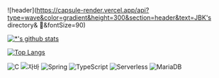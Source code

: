 ![header](https://capsule-render.vercel.app/api?type=wave&color=gradient&height=300&section=header&text=JBK's directory& 👋&fontSize=90)

[![*'s github stats](https://github-readme-stats.vercel.app/api?username=liberlo1305)](https://github.com/liberlo1305)

[![Top Langs](https://github-readme-stats.vercel.app/api/top-langs/?username=liberlo1305)](https://github.com/liberlo1305/github-readme-stats)

![C](https://img.shields.io/badge/-C-123456?style=flat-square&logo=C&logoColor=black)
![자바](https://img.shields.io/badge/-자바-007396?style=flat&logo=Java&logoColor=ffffff)
![Spring](https://img.shields.io/badge/-Spring-6DB33F?style=for-the-badge&logo=Spring&logoColor=white)
![TypeScript](https://img.shields.io/badge/-TypeScript-3178C6?style=flat-square&logo=TypeScript&logoColor=white)
![Serverless](https://img.shields.io/badge/-Serverless-FD5750?style=flat-square&logo=Serverless&logoColor=magenta)
![MariaDB](https://img.shields.io/badge/-MariaDB-1F305F?style=flat-square&logo=mariadb&logoColor=white)
